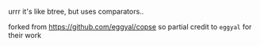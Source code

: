 urrr it's like btree, but uses comparators..

forked from https://github.com/eggyal/copse so partial credit to `eggyal` for their work
